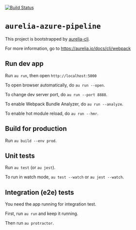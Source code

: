 [![Build Status](https://dev.azure.com/mikkovuorinen0188/AureliaAzurePipelines/_apis/build/status/vuorinem.AureliaAzurePipeline?branchName=main)](https://dev.azure.com/mikkovuorinen0188/AureliaAzurePipelines/_build/latest?definitionId=1&branchName=main)

# `aurelia-azure-pipeline`

This project is bootstrapped by [aurelia-cli](https://github.com/aurelia/cli).

For more information, go to https://aurelia.io/docs/cli/webpack

## Run dev app

Run `au run`, then open `http://localhost:5000`

To open browser automatically, do `au run --open`.

To change dev server port, do `au run --port 8888`.

To enable Webpack Bundle Analyzer, do `au run --analyze`.

To enable hot module reload, do `au run --hmr`.

## Build for production

Run `au build --env prod`.

## Unit tests

Run `au test` (or `au jest`).

To run in watch mode, `au test --watch` or `au jest --watch`.

## Integration (e2e) tests

You need the app running for integration test.

First, run `au run` and keep it running.

Then run `au protractor`.
